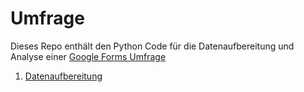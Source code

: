 # Umfrage

Dieses Repo enthält den Python Code für die Datenaufbereitung und Analyse einer [Google Forms Umfrage](https://docs.google.com/forms/d/e/1FAIpQLSefamG2iVXnvyJmMi9enwvRYt4g8WIMATEsL_1SzMnfUuvptA/viewform?usp=sf_link)


1. [Datenaufbereitung](https://github.com/kirenz/umfrage/blob/main/data_preparation.ipynb)
